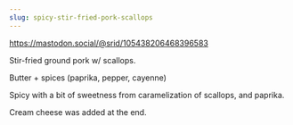 ```yaml
---
slug: spicy-stir-fried-pork-scallops
---
```


https://mastodon.social/@srid/105438206468396583

Stir-fried ground pork w/ scallops. 

Butter + spices (paprika, pepper, cayenne)

Spicy with a bit of sweetness from caramelization of scallops, and paprika.

Cream cheese was added at the end.